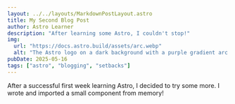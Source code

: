 ```yaml
---
layout: ../../layouts/MarkdownPostLayout.astro
title: My Second Blog Post
author: Astro Learner
description: "After learning some Astro, I couldn't stop!"
img:
  url: "https://docs.astro.build/assets/arc.webp"
  alt: "The Astro logo on a dark background with a purple gradient arc."
pubDate: 2025-05-16
tags: ["astro", "blogging", "setbacks"]
---
```


After a successful first week learning Astro, I decided to try some more. I wrote and imported a small component from memory!
